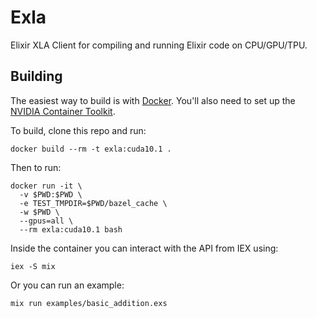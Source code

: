 # Exla

Elixir XLA Client for compiling and running Elixir code on CPU/GPU/TPU.

## Building

The easiest way to build is with [Docker](https://docs.docker.com/get-docker/). You'll also need to set up the [NVIDIA Container Toolkit](https://github.com/NVIDIA/nvidia-docker).

To build, clone this repo and run:

```shell
docker build --rm -t exla:cuda10.1 .
```

Then to run:

```shell
docker run -it \
  -v $PWD:$PWD \
  -e TEST_TMPDIR=$PWD/bazel_cache \
  -w $PWD \
  --gpus=all \
  --rm exla:cuda10.1 bash
```

Inside the container you can interact with the API from IEX using:

```shell
iex -S mix
```

Or you can run an example:

```shell
mix run examples/basic_addition.exs
```

